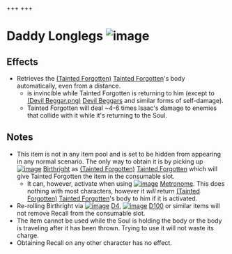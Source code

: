 +++
+++

 # Daddy Longlegs ![image](/image/Daddy_Longlegs.png) 


Effects
---------


* Retrieves the  [(Tainted Forgotten)](/wiki/Tainted_Forgotten "Tainted Forgotten") [Tainted Forgotten](/wiki/Tainted_Forgotten "Tainted Forgotten")'s body automatically, even from a distance.
	+ is invincible while Tainted Forgotten is returning to him (except to [(Devil Beggar.png)](https://static.wikia.nocookie.net/bindingofisaacre_gamepedia/images/b/b6/Devil_Beggar.png/revision/latest?cb=20210821101216) [Devil Beggars](/wiki/Beggar#Devil_Beggar "Beggar") and similar forms of self-damage).
	+ Tainted Forgotten will deal ~4-6 times Isaac's damage to enemies that collide with it while it's returning to the Soul.


Notes
-------


* This item is not in any item pool and is set to be hidden from appearing in any normal scenario. The only way to obtain it is by picking up [![image](/image/Birthright.png)](/wiki/Birthright "Birthright") [Birthright](/wiki/Birthright "Birthright") as  [(Tainted Forgotten)](/wiki/Tainted_Forgotten "Tainted Forgotten") [Tainted Forgotten](/wiki/Tainted_Forgotten "Tainted Forgotten") which will give Tainted Forgotten the item in the consumable slot.
	+ It can, however, activate when using [![image](/image/Metronome.png)](/wiki/Metronome "Metronome") [Metronome](/wiki/Metronome "Metronome"). This does nothing with most characters, however it *will* return  [(Tainted Forgotten)](/wiki/Tainted_Forgotten "Tainted Forgotten") [Tainted Forgotten](/wiki/Tainted_Forgotten "Tainted Forgotten")'s body to him if it is activated.
* Re-rolling Birthright via [![image](/image/D4.png)](/wiki/D4 "D4") [D4](/wiki/D4 "D4"), [![image](/image/D100.png)](/wiki/D100 "D100") [D100](/wiki/D100 "D100") or similar items will not remove Recall from the consumable slot.
* The item cannot be used while the Soul is holding the body or the body is traveling after it has been thrown. Trying to use it will not waste its charge.
* Obtaining Recall on any other character has no effect.


